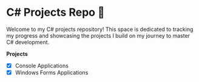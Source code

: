 # C# Projects Repo 🚀

Welcome to my C# projects repository! This space is dedicated to tracking my progress and showcasing the projects I build on my 
journey to master C# development.

**Projects**
   - [x] Console Applications
   - [x] Windows Forms Applications
